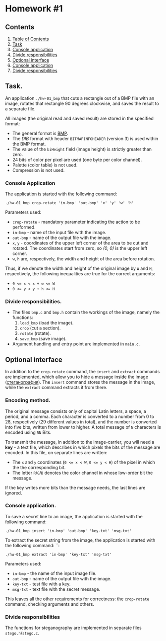 # Homework #1

## Contents
1. [Table of Contents](##content)
1. [Task](#task)
1. [Console application](#console-application)
1. [Divide responsibilities](#divide-responsibilities)
1. [Optional interface](#additional-interface)
1. [Console application](#console-application-1)
1. [Divide responsibilities](#divide-responsibilities-1)

## Task.
An application `./hw-01_bmp` that cuts a rectangle out of a BMP file with an image,
rotates that rectangle 90 degrees clockwise, and saves the result to a separate
file.

All images (the original read and saved result) are stored in the specified format:

* The general format is [BMP](https://ru.wikipedia.org/wiki/BMP).
* The *DIB* format with header `BITMAPINFOHEADER` (version 3) is used within the BMP format.
* The value of the `biHeight` field (image height) is strictly greater than zero.
* 24 bits of color per pixel are used (one byte per color channel).
* Palette (color table) is not used.
* Compression is not used.

### Console Application
The application is started with the following command:

```
./hw-01_bmp crop-rotate 'in-bmp' 'out-bmp' 'x' 'y' 'w' 'h'
```

Parameters used:

* `crop-rotate` - mandatory parameter indicating the action to be performed.
* `in-bmp` - name of the input file with the image.
* `out-bmp` - name of the output file with the image.
* `x`, `y` - coordinates of the upper left corner of the area to be cut and rotated.
  The coordinates start from zero, so *(0, 0)* is the upper left corner.
* `w`, `h` are, respectively, the width and height of the area before rotation.

Thus, if we denote the width and height of the original image by `W` and `H`, respectively,
the following inequalities are true for the correct arguments:

* `0 <= x < x + w <= W`
* `0 <= y < y + h <= H`

### Divide responsibilities.
* The files `bmp.c` and `bmp.h` contain the workings of the image, namely the functions:
  1. `load_bmp` (load the image).
  1. `crop` (cut a section).
  1. `rotate` (rotate).
  1. `save_bmp` (save image).
* Argument handling and entry point are implemented in `main.c`.

## Optional interface
In addition to the `crop-rotate` command, the `insert` and `extract` commands are implemented,
which allow you to hide a message inside the image
([стеганография](https://ru.wikipedia.org/wiki/%D0%A1%D1%82%D0%B5%D0%B3%D0%B0%D0%BD%D0%BE%D0%B3%D1%80%D0%B0%D1%84%D0%B8%D1%8F)).
The `insert` command stores the message in the image, while the `extract` command extracts it from there.

### Encoding method.
The original message consists only of capital Latin letters, a space, a period, and a comma.
Each character is converted to a number from 0 to 28, respectively (29 different values in total),
and the number is converted into five bits, written from lower to higher.
A total message of `N` characters is encoded using `5N` Bits.

To transmit the message, in addition to the image-carrier, you will need a __key__ - a text file,
which describes in which pixels the bits of the message are encoded.
In this file, on separate lines are written:

* The `x` and `y` coordinates (`0 <= x < W`, `0 <= y < H`) of the pixel in which the
  the corresponding bit.
* The letter `R`/`G`/`B` denotes the color channel in whose low-order bit the
  message.

If the key writes more bits than the message needs, the last lines are ignored.

### Console application.
To save a secret line to an image, the application is started with the following command:
```
./hw-01_bmp insert 'in-bmp' 'out-bmp' 'key-txt' 'msg-txt'
```

To extract the secret string from the image, the application is started with the following command: ``:
```
./hw-01_bmp extract 'in-bmp' 'key-txt' 'msg-txt'
```

Parameters used:

* ``in-bmp`` - the name of the input image file.
* `out-bmp` - name of the output file with the image.
* `key-txt` - test file with a key.
* `msg-txt` - text file with the secret message.

This leaves all the other requirements for correctness: the `crop-rotate` command, checking arguments
and others.

### Divide responsibilities
The functions for steganography are implemented in separate files `stego.h`/`stego.c`.

